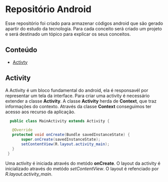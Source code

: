 # Repositório Android

  Esse repositório foi criado para armazenar códigos android que são gerado apartir do estudo da tecnologia. Para cada conceito será criado um projeto e será destinado um tópico para explicar os seus conceitos.
   
## Conteúdo

  - [Activty](#activity)
  
  
<a name="activity"></a>   
## Activity

   A  Activity é um bloco fundamental do android, ela é responsavél por representar um tela da interface. Para  criar uma activity é necessário extender a classe **Activity**. A classe **Activity** herda de **Context**, que traz informações do contexto. Através da classe **Context** conseguimos ter acesso aos recurso da aplicação.

 ```java
   public class MainActivity extends Activity {

    @Override
    protected void onCreate(Bundle savedInstanceState) {
        super.onCreate(savedInstanceState);
        setContentView(R.layout.activity_main);
    }
  }
 ```
   Uma activity é iniciada através do metódo **onCreate**. O layout da activity é inicializado através do metódo *setContentView*. O layout é refenciado por *R.layout.activity_main*.

